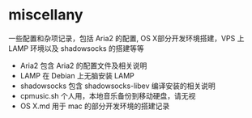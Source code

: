 # miscellany
一些配置和杂项记录，包括 Aria2 的配置, OS X部分开发环境搭建，VPS 上 LAMP 环境以及 shadowsocks 的搭建等等

- Aria2 包含 Aria2 的配置文件及相关说明
- LAMP 在 Debian 上无脑安装 LAMP
- shadowsocks 包含 shadowsocks-libev 编译安装的相关说明
- cpmusic.sh 个人用，本地音乐备份到移动硬盘，请无视
- OS X.md 用于 mac 的部分开发环境的搭建记录